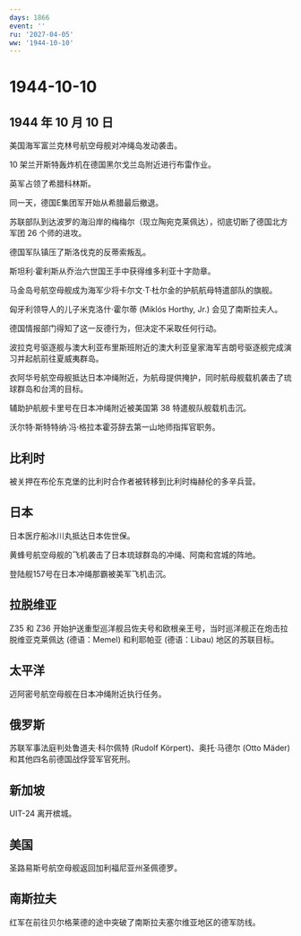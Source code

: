 ```yaml
---
days: 1866
event: ''
ru: '2027-04-05'
ww: '1944-10-10'
---
```


# 1944-10-10

## 1944 年 10 月 10 日

美国海军富兰克林号航空母舰对冲绳岛发动袭击。

10 架兰开斯特轰炸机在德国黑尔戈兰岛附近进行布雷作业。

英军占领了希腊科林斯。

同一天，德国E集团军开始从希腊最后撤退。

苏联部队到达波罗的海沿岸的梅梅尔（现立陶宛克莱佩达），彻底切断了德国北方军团
26 个师的进攻。

德国军队镇压了斯洛伐克的反蒂索叛乱。

斯坦利·霍利斯从乔治六世国王手中获得维多利亚十字勋章。

马金岛号航空母舰成为海军少将卡尔文·T·杜尔金的护航航母特遣部队的旗舰。

匈牙利领导人的儿子米克洛什·霍尔蒂 (Miklós Horthy, Jr.)
会见了南斯拉夫人。

德国情报部门得知了这一反德行为，但决定不采取任何行动。

波拉克号驱逐舰与澳大利亚布里斯班附近的澳大利亚皇家海军吉朗号驱逐舰完成演习并起航前往夏威夷群岛。

衣阿华号航空母舰抵达日本冲绳附近，为航母提供掩护，同时航母舰载机袭击了琉球群岛和台湾的目标。

辅助护航舰卡里号在日本冲绳附近被美国第 38 特遣舰队舰载机击沉。

沃尔特·斯特特纳·冯·格拉本霍芬辞去第一山地师指挥官职务。

## 比利时

被关押在布伦东克堡的比利时合作者被转移到比利时梅赫伦的多辛兵营。

## 日本

日本医疗船冰川丸抵达日本佐世保。

黄蜂号航空母舰的飞机袭击了日本琉球群岛的冲绳、阿南和宫城的阵地。

登陆舰157号在日本冲绳那霸被美军飞机击沉。

## 拉脱维亚

Z35 和 Z36
开始护送重型巡洋舰吕佐夫号和欧根亲王号，当时巡洋舰正在炮击拉脱维亚克莱佩达
(德语：Memel) 和利耶帕亚 (德语：Libau) 地区的苏联目标。

## 太平洋

迈阿密号航空母舰在日本冲绳附近执行任务。

## 俄罗斯

苏联军事法庭判处鲁道夫·科尔佩特 (Rudolf Körpert)、奥托·马德尔 (Otto
Mäder) 和其他四名前德国战俘营军官死刑。

## 新加坡

UIT-24 离开槟城。

## 美国

圣路易斯号航空母舰返回加利福尼亚州圣佩德罗。

## 南斯拉夫

红军在前往贝尔格莱德的途中突破了南斯拉夫塞尔维亚地区的德军防线。